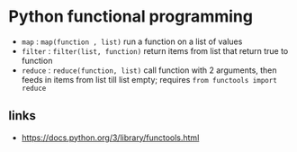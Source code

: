 # Python functional programming

- `map` : `map(function , list)`  run a function on a list of values
- `filter` : `filter(list, function)` return items from list that return true to function
- `reduce` : `reduce(function, list)` call function with 2 arguments, then feeds in items from list till list empty; requires `from functools import reduce
`

## links
- https://docs.python.org/3/library/functools.html

